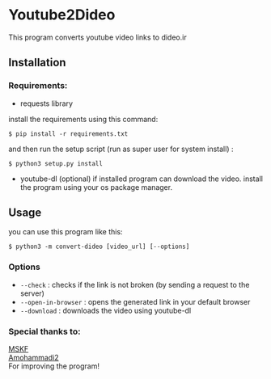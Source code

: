 # Youtube2Dideo

This program converts youtube video links to dideo.ir  

## Installation  

### Requirements:

* requests library  

install the requirements using this command:  

```batch
$ pip install -r requirements.txt
```

and then run the setup script (run as super user for system install) :

```batch
$ python3 setup.py install 
```

* youtube-dl (optional)
if installed program can download the video.
install the program using your os package manager.

## Usage

you can use this program like this:

```batch
$ python3 -m convert-dideo [video_url] [--options]
```

### Options

* `--check` : checks if the link is not broken (by sending a request to the server)
* `--open-in-browser` : opens the generated link in your default browser
* `--download` : downloads the video using youtube-dl

### Special thanks to:
[MSKF](https://github.com/mskf1383)  
[Amohammadi2](https://github.com/Amohammadi2)  
For improving the program!  
